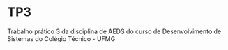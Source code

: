 # TP3

Trabalho prático 3 da disciplina de AEDS do curso de Desenvolvimento de Sistemas do Colégio Técnico - UFMG



